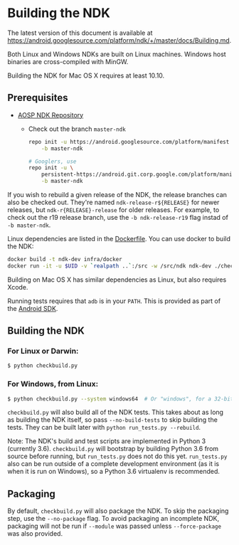 # Building the NDK

The latest version of this document is available at
https://android.googlesource.com/platform/ndk/+/master/docs/Building.md.

Both Linux and Windows NDKs are built on Linux machines. Windows host binaries
are cross-compiled with MinGW.

Building the NDK for Mac OS X requires at least 10.10.

## Prerequisites

* [AOSP NDK Repository](http://source.android.com/source/downloading.html)
    * Check out the branch `master-ndk`

        ```bash
        repo init -u https://android.googlesource.com/platform/manifest \
            -b master-ndk

        # Googlers, use
        repo init -u \
            persistent-https://android.git.corp.google.com/platform/manifest \
            -b master-ndk
        ```

If you wish to rebuild a given release of the NDK, the release branches can also
be checked out. They're named `ndk-release-r${RELEASE}` for newer releases, but
`ndk-r{RELEASE}-release` for older releases. For example, to check out the r19
release branch, use the `-b ndk-release-r19` flag instad of `-b master-ndk`.

Linux dependencies are listed in the [Dockerfile]. You can use docker to build
the NDK:

```bash
docker build -t ndk-dev infra/docker
docker run -it -u $UID -v `realpath ..`:/src -w /src/ndk ndk-dev ./checkbuild.py
```

Building on Mac OS X has similar dependencies as Linux, but also requires Xcode.

Running tests requires that `adb` is in your `PATH`. This is provided as part of
the [Android SDK].

[Dockerfile]: ../infra/docker/Dockerfile
[Android SDK]: https://developer.android.com/studio/index.html#downloads

## Building the NDK

### For Linux or Darwin:

```bash
$ python checkbuild.py
```

### For Windows, from Linux:

```bash
$ python checkbuild.py --system windows64  # Or "windows", for a 32-bit host.
```

`checkbuild.py` will also build all of the NDK tests. This takes about as long
as building the NDK itself, so pass `--no-build-tests` to skip building the
tests. They can be built later with `python run_tests.py --rebuild`.

Note: The NDK's build and test scripts are implemented in Python 3 (currently
3.6). `checkbuild.py` will bootstrap by building Python 3.6 from source before
running, but `run_tests.py` does not do this yet. `run_tests.py` also can be run
outside of a complete development environment (as it is when it is run on
Windows), so a Python 3.6 virtualenv is recommended.

## Packaging

By default, `checkbuild.py` will also package the NDK. To skip the packaging
step, use the `--no-package` flag. To avoid packaging an incomplete NDK,
packaging will not be run if `--module` was passed unless `--force-package` was
also provided.
